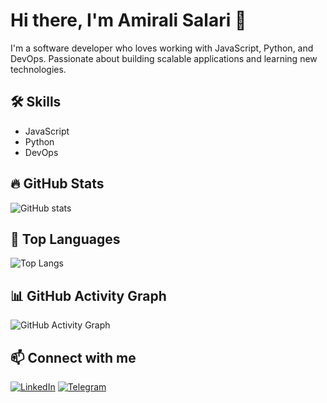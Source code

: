 # Hi there, I'm Amirali Salari 👋

I'm a software developer who loves working with JavaScript, Python, and DevOps. Passionate about building scalable applications and learning new technologies.

## 🛠️ Skills
- JavaScript
- Python
- DevOps

## 🔥 GitHub Stats
![GitHub stats](https://github-readme-stats.vercel.app/api?username=Amirali-Salari&show_icons=true&theme=radical)

## 🚀 Top Languages
![Top Langs](https://github-readme-stats.vercel.app/api/top-langs/?username=Amirali-Salari&layout=compact&theme=radical)

## 📊 GitHub Activity Graph
![GitHub Activity Graph](https://github-readme-activity-graph.cyclic.app/graph?username=Amirali-Salari&theme=react-dark)

## 📫 Connect with me
[![LinkedIn](https://img.icons8.com/color/80/000000/linkedin.png)](https://linkedin.com/in/amiralisalar)
[![Telegram](https://img.icons8.com/color/80/000000/telegram-app.png)](https://t.me/Amirali_Salari)


<!--
**Amirali-Salari/Amirali-Salari** is a ✨ _special_ ✨ repository because its `README.md` (this file) appears on your GitHub profile.

Here are some ideas to get you started:

- 🔭 I’m currently working on ...
- 🌱 I’m currently learning ...
- 👯 I’m looking to collaborate on ...
- 🤔 I’m looking for help with ...
- 💬 Ask me about ...
- 📫 How to reach me: ...
- 😄 Pronouns: ...
- ⚡ Fun fact: ...
-->
